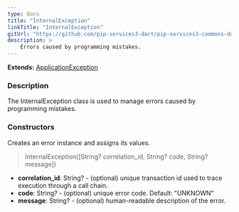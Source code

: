 ```yaml
---
type: docs
title: "InternalException"
linkTitle: "InternalException"
gitUrl: "https://github.com/pip-services3-dart/pip-services3-commons-dart"
description: >
    Errors caused by programming mistakes.
---
```


**Extends:** [ApplicationException](../application_exception)

### Description

The InternalException class is used to manage errors caused by programming mistakes.

### Constructors
Creates an error instance and assigns its values.

> InternalException([String? correlation_id, String? code, String? message])

- **correlation_id**: String? - (optional) unique transaction id used to trace execution through a call chain.
- **code**: String? - (optional) unique error code. Default: "UNKNOWN"
- **message**: String? - (optional) human-readable description of the error.

